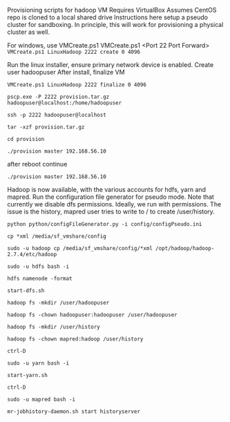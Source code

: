 Provisioning scripts for hadoop VM
Requires VirtualBox
Assumes CentOS repo is cloned to a local shared drive
Instructions here setup a pseudo cluster for sandboxing. 
In principle, this will work for provisioning a physical cluster as well.

For windows, use VMCreate.ps1
VMCreate.ps1 <VMName> <Port 22 Port Forward> <mode> <namenode> <storage>
`VMCreate.ps1 LinuxHadoop 2222 create 0 4096`

Run the linux installer, ensure primary network device is enabled.
Create user hadoopuser
After install, finalize VM

`VMCreate.ps1 LinuxHadoop 2222 finalize 0 4096`

`pscp.exe -P 2222 provision.tar.gz hadoopuser@localhost:/home/hadoopuser`

`ssh -p 2222 hadoopuser@localhost`

`tar -xzf provision.tar.gz`

`cd provision`

`./provision master 192.168.56.10`

after reboot continue

`./provision master 192.168.56.10`

Hadoop is now available, with the various accounts for hdfs, yarn and mapred.
Run the configuration file generator for pseudo mode.
Note that currently we disable dfs permissions. 
Ideally, we run with permissions. The issue is the history,
mapred user tries to write to / to create /user/history.

`python python/configFileGenerator.py -i config/configPseudo.ini`

`cp *xml /media/sf_vmshare/config`

`sudo -u hadoop cp /media/sf_vmshare/config/*xml /opt/hadoop/hadoop-2.7.4/etc/hadoop`

`sudo -u hdfs bash -i`

`hdfs namenode -format`

`start-dfs.sh`

`hadoop fs -mkdir /user/hadoopuser`

`hadoop fs -chown hadoopuser:hadoopuser /user/hadoopuser`

`hadoop fs -mkdir /user/history`

`hadoop fs -chown mapred:hadoop /user/history`

`ctrl-D`

`sudo -u yarn bash -i`

`start-yarn.sh`

`ctrl-D`

`sudo -u mapred bash -i`

`mr-jobhistory-daemon.sh start historyserver`

